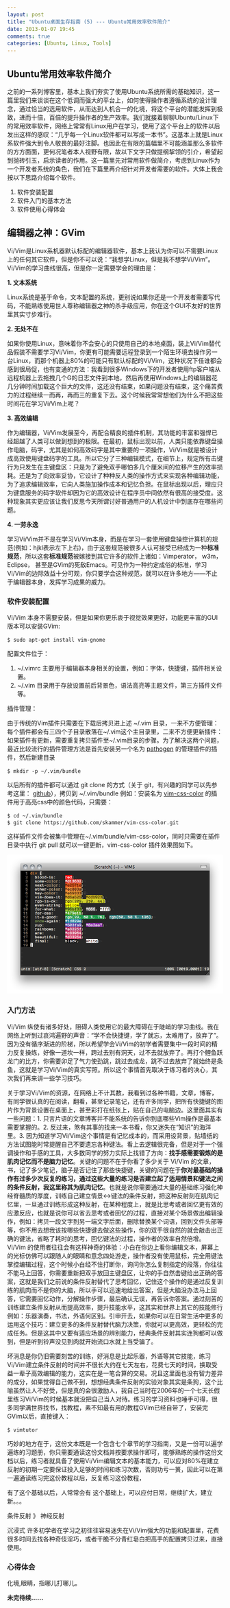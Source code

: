 ```yaml
---
layout: post
title: "Ubuntu桌面生存指南 (5) --- Ubuntu常用效率软件简介"
date: 2013-01-07 19:45
comments: true
categories: [Ubuntu, Linux, Tools]
---
```



## Ubuntu常用效率软件简介

之前的一系列博客里，基本上我们夯实了使用Ubuntu系统所需的基础知识，这一篇里我们来谈谈在这个低调而强大的平台上，如何使得操作者遵循系统的设计理念，通过恰当的选用软件，从而达到人机合一的化境，将这个平台的潜能发挥到极致，进而十倍，百倍的提升操作者的生产效率。我们就接着聊聊Ubuntu/Linux下的常用效率软件，网络上常常有Linux用户在学习，使用了这个平台上的软件以后发出这样的感叹：“几乎每一个Linux软件都可以写成一本书”。这基本上就是Linux系软件强大到令人敬畏的最好注脚。也因此在有限的篇幅里不可能涵盖那么多软件的方方面面，更何况笔者本人视野有限，故以下文字只做提纲挈领的引介，希望起到抛砖引玉，启示读者的作用。这一篇里先对常用软件做简介，考虑到Linux作为一个开发者系统的角色，我们在下篇里再介绍针对开发者需要的软件。大体上我会按以下思路介绍每个软件。

1. 软件安装配置
2. 软件入门的基本方法
3. 软件使用心得体会

<!--more-->

## 编辑器之神：GVim

Vi/Vim是Linux系机器默认标配的编辑器软件，基本上我认为你可以不需要Linux上的任何其它软件，但是你不可以说：“我想学Linux，但是我不想学Vi/Vim”。Vi/Vim的学习曲线很高，但是你一定需要学会的理由是：

**1. 文本系统**

Linux系统是基于命令，文本配置的系统，更别说如果你还是一个开发者需要写代码，不能熟练使用世人尊称编辑器之神的杀手级应用，你在这个GUI不友好的世界里其实寸步难行。

**2. 无处不在**

如果你使用Linux，意味着你不会安心的只使用自己的本地桌面，装上Vi/Vim替代品假装不需要学习Vi/Vim，你更有可能需要远程登录到一个陌生环境去操作另一台Linux，而那个机器上80%的可能只有默认标配的Vi/Vim，这种状况下任谁都会感到很局促，也有变通的方法：我看到很多Windows下的开发者使用ftp客户端从远程机器上去拖拽几个G的日志文件到本地，然后再使用Windows上的编辑器花几分钟时间加载这个巨大的文件，这还没有结束，如果问题没有结束，这个痛苦费力的过程继续一而再，再而三的重复下去。这个时候我常常想他们为什么不把这些时间花在学习Vi/Vim上呢？

**3. 高效编辑**

作为编辑器，Vi/Vim发展至今，再配合精良的插件机制，其功能的丰富和强悍已经超越了人类可以做到想到的极限。在最初，鼠标出现以前，人类只能依靠键盘操作电脑，码字，尤其是如何高效码字是其中重要的一项操作，Vi/Vim就是被设计成高效使用键盘码字的工具。所以它分了三种编辑模式，在细节上，规定所有击键行为只发生在主键盘区：只是为了避免双手哪怕多几个厘米间的位移产生的效率损耗。还是为了向效率妥协，它设计了种种反人类的操作方式来实现各种编辑功能，为了追求编辑效率，它向人类施加操作成本和记忆负担。在鼠标出现以后，理应只为键盘服务的码字软件却因为它的高效设计在程序员中间依然有很高的接受度。这种现象其实更应该让我们反思今天所谓讨好普通用户的人机设计中到底存在哪些问题。

**4. 一劳永逸**

学习Vi/Vim并不是在学习Vi/Vim本身，而是在学习一套使用键盘操控计算机的规范(例如：hjkl表示左下上右)，由于这套规范被很多人认可接受已经成为一种**标准规范**，所以这套**标准规范**被嫁接到其它许多的软件上诸如：Vimperator， w3m， Eclipse， 甚至是GVim的死敌Emacs。可见作为一种约定成俗的标准，学习Vi/Vim的边际效益十分可观，你只要学会这种规范，就可以在许多地方——不止于编辑器本身，发挥学习成果的威力。

### 软件安装配置

Vi/Vim 本身不需要安装，但是如果你更乐衷于视觉效果更好，功能更丰富的GUI版本可以安装GVim:
```
$ sudo apt-get install vim-gnome
```
配置文件位于：

1. ~/.vimrc 主要用于编辑器本身相关的设置，例如：字体，快捷键，插件相关设置。
2. ~/.vim 目录用于存放设置前后背景色，语法高亮等主题文件，第三方插件文件等。

插件管理：

由于传统的Vim插件只需要在下载后拷贝进上述 ~/.vim 目录，一来不方便管理：每个插件都会有三四个子目录散落在~/.vim这个主目录里，二来不方便更新插件：如果插件有更新，需要重复拷贝插件至~/.vim目录的步骤。为了解决这两个问题，最近比较流行的插件管理方法是首先安装另一个名为 [pathogen] 的管理插件的插件，然后新建目录
```
$ mkdir -p ~/.vim/bundle
```
以后所有的插件都可以通过 git clone 的方式（关于 git，有兴趣的同学可以先参考这里： [github]），拷贝到 ~/.vim/bundle 例如：安装名为 [vim-css-color] 的插件用于高亮css中的颜色代码，只需要：
```
$ cd ~/.vim/bundle
$ git clone https://github.com/skammer/vim-css-color.git
```
这样插件文件会被集中管理在~/.vim/bundle/vim-css-color，同时只需要在插件目录中执行 git pull 就可以一键更新，vim-css-color 插件效果图如下。

![vim css color]

### 入门方法

Vi/Vim 纵使有诸多好处，阻碍人类使用它的最大障碍在于陡峭的学习曲线。我在网络上听到过哀鸿遍野的声音：“学不会快捷键，学了就忘，太难用了，放弃了”。因为没有循序渐进的阶梯，所以希望学会Vi/Vim的初学者需要集中一段时间的精力反复操练，好像一道坎一样，跨过去别有洞天，过不去就放弃了。再打个鲤鱼跃龙门的比方，你需要卯足了气力使劲跳，跳过去成龙，跳不过去放弃了就始终是条鱼，这就是学习Vi/Vim的真实写照。所以这个事情首先取决于练习者的决心，其次我们再来讲一些学习技巧。

关于学习Vi/Vim的资源，在网络上不计其数，我看到过各种书籍，文章，博客，有同学很认真的在阅读，翻看，甚至记录笔记，还有许多同学，把所有快捷键的图片作为背景设置在桌面上，甚至彩打在纸张上，贴在自己的电脑边。这里面其实有一些问题：1. 只言片语的文章博客并不能系统的告诉你到底哪些Vim操作是最基本需要掌握的。2. 反过来，煞有其事的找来一本书看，你又迷失在“知识”的海洋里。3. 因为知道学习Vi/Vim这个事情是有记忆成本的，而采用设背景，贴墙纸的方法试图能时常提醒自己不要遗忘各种键法。看上去逻辑很完备，但是对于一个强调操作和手感的工具，大多数同学的努力实际上找错了方向：**找手感需要锻炼的是肌肉记忆而不是脑力记忆**。关键的问题不在于你看了多少关于 Vi/Vim 的文章，书，记了多少笔记，脑子是否记住了那些快捷键，关键的问题在于**你对最基础的操作有过多少次反复的练习，通过这些大量的练习是否建立起了适用情景和键法之间的条件反射，我这里称其为肌肉记忆**。也就是说你需要通过大量的基础练习强化神经脊髓质的厚度，训练自己建立情景<->键法的条件反射，把这种反射刻在肌肉记忆里，一旦通过训练形成这种反射，在某种程度上，就是比思考或者回忆更有效的应激反应，也就是说你可以省去思考或者回忆的过程，直接对某个场景做出编辑操作，例如：拷贝一段文字到另一端文字后面，删除替换某个词语，回到文件头部等等，你不用去想我该按哪些快捷键去做这些操作，你的双手很自然的就会敲击出正确的键法，省略了耗时的思考，回忆键法的过程，操作者的效率自然倍增。Vi/Vim 的使用者往往会有这样神奇的体验：小白在你边上看你编辑文本，屏幕上的光标仿佛可以跟随人的眼睛和意念四处游走，操作者没有使用鼠标，完全用键法掌控编辑过程，这个时候小白经不住打断你，询问你怎么复制指定的段落，你往往不能马上回答，你需要重新把双手放回主键盘区，让你的手自然击键给出正确的答案，这就是我们之前说的条件反射替代了思考回忆，记住这个操作的是通过反复训练的肌肉而不是你的大脑，所以手可以迅速地给出答案，但是大脑没办法马上回答，它需要回忆动作，分解操作步骤，最后确认无误，再告诉你答案。通过刻苦的训练建立条件反射从而提高效率，提升技能水平，这其实和世界上其它的技能修行例如：乐器演奏，书法，外语何区别。引申开去，如果你可以在日常生活中更多的运用这个技巧：建立更多的条件反射替代脑力决策，你就可以更高效，更轻松的完成任务。但是这其中又要有适应场景的辨别能力，经典条件反射其实连狗都可以做到，但是听到铃声没见到肉就开始流口水就上当受骗了。

坏消息是你仍旧需要刻苦的训练，好消息是比起乐器，外语等其它技能，练习Vi/Vim建立条件反射的时间并不很长大约在七天左右，花费七天的时间，换取受益一辈子高效编辑的能力，这实在是一笔合算的交易。况且这里面也没有智力差异的成分，如果觉得自己做不到，想想经典条件反射的实验对象其实是条狗，这个比喻虽然让人不好受，但是真的会很激励人，我自己当时在2006年的一个七天长假里练习Vi/Vim的时候基本就没把自己当人对待。练习的学习资料也唾手可得，很多同学满世界找书，找教程，素不知最有用的教程GVim已经自带了，安装完GVim以后，直接键入：
```
$ vimtutor
```
巧妙的地方在于，这份文本既是一个包含七个章节的学习指南，又是一份可以遍学遍练的习题册，你只需要通读这份文档并按要求操作即可，能够熟练的操作这份文档以后，练习者就具备了使用Vi/Vim编辑文本的基本能力，可以应对80%在建立反射的初期一定要保证投入足够的时间和练习次数，否则功亏一篑，因此可以在第一遍通读练习完这份教程以后，反复练习这份教程，

有了这个基础以后，人常常会有     这个基础上，可以应付日常，继续扩大，建立新。。。

条件反射 》 神经反射

沉浸式
许多初学者在学习之初往往容易迷失在Vi/Vim强大的功能和配置里，花费很多时间去找各种奇伎淫巧，或者干脆不分青红皂白把高手的配置拷贝过来，直接使用。

### 心得体会

化境,眼睛，指哪儿打哪儿。


**未完待续......**


[pathogen]: https://github.com/tpope/vim-pathogen
[github]: https://github.com/
[vim-css-color]: https://github.com/skammer/vim-css-color
[vim css color]: /images/ubuntu_living_handbook/vim-css-color.png "vim css color sceenshot"


